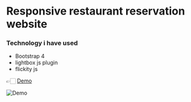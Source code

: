 
# Responsive restaurant reservation website

### Technology i have used
- Bootstrap 4
- lightbox js plugin
- flickity js

👉🏻 [Demo](https://shohan-ch.github.io/Bootstrap-Resturant/)

![Demo](img/demo.gif)
